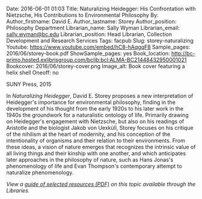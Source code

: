 Date: 2016-06-01 01:03
Title: Naturalizing Heidegger: His Confrontation with Nietzsche, His Contributions to Environmental Philosophy
By:
Author_firstname: David E.
Author_lastname: Storey
Author_position: Philosophy Department
Librarian_name: Sally Wyman
Librarian_email: sally.wyman@bc.edu
Librarian_position: Head Librarian, Collection Development and Research Services
Tags: facpub
Slug: storey-naturalizing
Youtube: https://www.youtube.com/embed/hC8-hAqgqF8
Sample_pages: 2016/06/storey-book.pdf
ShowSample_pages: yes
Book_location: http://bc-primo.hosted.exlibrisgroup.com/bclib:bcl:ALMA-BC21448432950001021
Bookcover: 2016/06/storey-cover.png
Image_alt: Book cover featuring a helix shell
Oneoff: no

SUNY Press, 2015

In <em>Naturalizing Heidegger</em>, David E. Storey proposes a new interpretation of Heidegger's importance for environmental philosophy, finding in the development of his thought from the early 1920s to his later work in the 1940s the groundwork for a naturalistic ontology of life. Primarily drawing on Heidegger's engagement with Nietzsche, but also on his readings of Aristotle and the biologist Jakob von Uexküll, Storey focuses on his critique of the nihilism at the heart of modernity, and his conception of the intentionality of organisms and their relation to their environments. From these ideas, a vision of nature emerges that recognizes the intrinsic value of all living things and their kinship with one another, and which anticipates later approaches in the philosophy of nature, such as Hans Jonas's phenomenology of life and Evan Thompson's contemporary attempt to naturalize phenomenology.

<em>View a <a href="http://library.bc.edu/theme/img/facpub/2016/06/storey-guide.pdf">guide of selected resources (PDF)</a> on this topic available through the Libraries. </em>